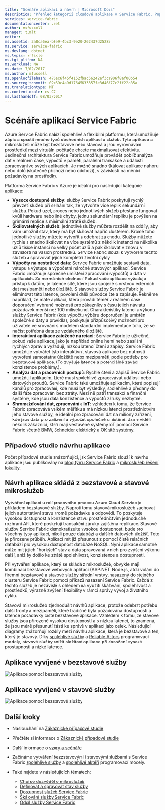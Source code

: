 ```yaml
---
title: "Scénáře aplikací a návrh | Microsoft Docs"
description: "Přehled kategorií cloudové aplikace v Service Fabric. Popisuje návrh aplikace, které používá stavová a Bezstavová services."
services: service-fabric
documentationcenter: .net
author: msfussell
manager: timlt
editor: 
ms.assetid: 3a8ca6ea-b8e9-4bc3-9e20-262437d2528e
ms.service: service-fabric
ms.devlang: dotnet
ms.topic: article
ms.tgt_pltfrm: NA
ms.workload: NA
ms.date: 7/02/2017
ms.author: mfussell
ms.openlocfilehash: 471ec6f45f4152fbac56242ef3ce906f8af00b54
ms.sourcegitcommit: 02e69c4a9d17645633357fe3d46677c2ff22c85a
ms.translationtype: MT
ms.contentlocale: cs-CZ
ms.lasthandoff: 08/03/2017
---
```

# <a name="service-fabric-application-scenarios"></a>Scénáře aplikací Service Fabric
Azure Service Fabric nabízí spolehlivé a flexibilní platformu, která umožňuje zápis a spustit mnoho typů obchodních aplikací a služeb. Tyto aplikace a mikroslužeb může být bezstavové nebo stavová a jsou vyrovnávání prostředků mezi virtuální počítače chcete maximalizovat efektivitu. Jedinečná architektura Service Fabric umožňuje provádět poblíž analýza dat v reálném čase, výpočtů v paměti, paralelní transakce a událostí zpracování ve svých aplikacích. Je možné snadno škálovat aplikace nahoru nebo dolů (skutečně příchozí nebo odchozí), v závislosti na měnící požadavky na prostředky.

Platforma Service Fabric v Azure je ideální pro následující kategorie aplikace:

* **Vysoce dostupné služby**: služby Service Fabric poskytují rychlý převzetí služeb při selhání tak, že vytvoříte více replik sekundární službu. Pokud uzel, proces nebo jednotlivých služeb přestane fungovat kvůli hardwaru nebo jiné chyby, jednu sekundární repliku je povýšen na primární replice s minimální ztrátě služeb.
* **Škálovatelných služeb**: jednotlivé služby můžete rozdělit na oddíly, aby vám umožnil stav, který má být škálovat napříč clusterem. Kromě toho jednotlivé služby můžete vytvořit a odebrat za chodu. Služby můžete rychle a snadno škálovat na více systémů z několik instancí na několika uzlů tisíce instancí na velký počet uzlů a pak škálovat v znovu, v závislosti na vašich prostředků. Service Fabric slouží k vytvoření těchto služeb a spravovat jejich kompletní životní cykly.
* **Výpočty na nestatické data**: Service Fabric umožňuje sestavit data, vstupu a výstupu a výpočetní náročné stavových aplikací. Service Fabric umožňuje společné umístění zpracování (výpočtů) a data v aplikacích. Za normálních okolností Pokud vaše aplikace vyžaduje přístup k datům, je latence sítě, které jsou spojené s vrstvou externích dat mezipaměti nebo úložiště. S stavové služby Service Fabric je eliminovat této latence, povolení další původce čte a zapisuje. Řekněme například, že máte aplikaci, která provádí téměř v reálném čase doporučení vybrané možnosti pro zákazníky s času jejich návratu požadavek menší než 100 milisekund. Charakteristiky latenci a výkonu služby Service Fabric (kde výpočtu výběru doporučení je umístěn společně s daty a pravidla), poskytuje přizpůsobivý možnosti pro uživatele ve srovnání s modelem standardní implementace toho, že se načíst potřebná data ze vzdáleného úložiště.  
* **Interaktivní aplikace založené na relaci**: Service Fabric je užitečné, pokud vaše aplikace, jako je například online herní nebo zasílání rychlých zpráv a vyžadují, nízkou latencí čtení a zápisy. Service Fabric umožňuje vytvářet tyto interaktivní, stavová aplikace bez nutnosti vytvoření samostatné úložiště nebo mezipaměti, podle potřeby pro bezstavové aplikace. (To zvyšuje latence a potenciálně zavádí konzistence problémy.).
* **Analýza dat a pracovních postupů**: Rychlé čtení a zápisů Service Fabric umožňují aplikacím, které musí spolehlivě zpracovávat události nebo datových proudů. Service Fabric také umožňuje aplikacím, které popisují kanálů pro zpracování, kde musí být výsledky, spolehlivé a předaný do další fáze zpracování bez ztráty. Mezi ně patří transakcí a finanční systémy, kde jsou data konzistence a výpočtů záruky nezbytné.
* **Shromažďování dat, zpracování a IoT**: vzhledem k tomu, že Service Fabric zpracovává velkém měřítku a má nízkou latencí prostřednictvím jeho stavové služby, je ideální pro zpracování dat na miliony zařízení, kde jsou data pro zařízení a výpočet společně umístěné.
Jsme viděli několik zákazníci, kteří mají vestavěné systémy IoT pomocí Service Fabric včetně [BMW](https://blogs.msdn.microsoft.com/azureservicefabric/2016/08/24/service-fabric-customer-profile-bmw-technology-corporation/), [Schneider elektrický](https://blogs.msdn.microsoft.com/azureservicefabric/2016/08/05/service-fabric-customer-profile-schneider-electric/) a [OK sítě systémy](https://blogs.msdn.microsoft.com/azureservicefabric/2016/06/20/service-fabric-customer-profile-mesh-systems/).

## <a name="application-design-case-studies"></a>Případové studie návrhu aplikace
Počet případové studie znázorňující, jak Service Fabric slouží k návrhu aplikace jsou publikovány na [blog týmu Service Fabric](https://blogs.msdn.microsoft.com/azureservicefabric/tag/customer-profile/) a [mikroslužeb řešení lokality](https://azure.microsoft.com/solutions/microservice-applications/).

## <a name="design-applications-composed-of-stateless-and-stateful-microservices"></a>Návrh aplikace skládá z bezstavové a stavové mikroslužeb
Vytváření aplikací u rolí pracovního procesu Azure Cloud Service je příkladem bezstavové služby. Naproti tomu stavová mikroslužeb zachovat jejich autoritativní stavu kromě požadavku a odpovědi. To poskytuje vysokou dostupnost a konzistence stavu prostřednictvím jednoduché rozhraní API, které poskytují transakční záruky zajištěna replikace. Stavové služby Service Fabric demokratizujte vysokou dostupnost, bude pro všechny typy aplikací, nikoli pouze databází a dalších datových úložišť. Toto je přirozené průběh. Aplikací mít již přesunout z pomocí čistě relačních databází pro vysokou dostupnost databáze NoSQL. Nyní aplikace samotné může mít jejich "horkých" stav a data spravovaná v nich pro zvýšení výkonu další, aniž by došlo ke ztrátě spolehlivost, konzistence a dostupnosti.

Při vytváření aplikace, který se skládá z mikroslužeb, obvykle mají kombinaci bezstavové webových aplikací (ASP.NET, Node.js, atd.) volání do firemní bezstavové a stavové služby střední vrstvy, nasazený do stejného clusteru Service Fabric pomocí příkazů nasazení Service Fabric. Každá z těchto služeb je nezávislé s ohledem na využití škálování, spolehlivost a prostředků, výrazně zvýšení flexibility v rámci správy vývoj a životního cyklu.

Stavová mikroslužeb zjednodušit návrhů aplikace, protože odebrat potřebu další fronty a mezipaměti, které tradičně byla požadována dostupnosti a latence požadavky čistě bezstavové aplikace. Vzhledem k tomu, že stavové služby jsou přirozeně vysokou dostupností a s nízkou latencí, to znamená, že jsou méně přesunutí části ke správě v aplikaci jako celek. Následující diagramy znázorňují rozdíly mezi návrhu aplikace, která je bezstavové a ten, který je stavový. Díky [spolehlivé služby](service-fabric-reliable-services-introduction.md) a [Reliable Actors](service-fabric-reliable-actors-introduction.md) programovací modely, stavové služby snížit složitost aplikace při dosažení vysoké prostupnosti a nízké latence.

## <a name="an-application-built-using-stateless-services"></a>Aplikace vyvíjené v bezstavové služby
![Aplikace pomocí bezstavové služby][Image1]

## <a name="an-application-built-using-stateful-services"></a>Aplikace vyvíjené v stavové služby
![Aplikace pomocí bezstavové služby][Image2]

<!--Every topic should have next steps and links to the next logical set of content to keep the customer engaged-->
## <a name="next-steps"></a>Další kroky

* Naslouchání na [Zákaznické případové studie](https://mva.microsoft.com/en-US/training-courses/building-microservices-applications-on-azure-service-fabric-16747?l=qDJnf86yC_5206218965
)
* Přečtěte si informace o [Zákaznické případové studie](https://blogs.msdn.microsoft.com/azureservicefabric/tag/customer-profile/)
* Další informace o [vzory a scénáře](service-fabric-patterns-and-scenarios.md)

* Začínáme vytváření bezzstavovými i stavovými službami s Service Fabric [spolehlivé služby](service-fabric-reliable-services-quick-start.md) a [spolehlivé aktéři](service-fabric-reliable-actors-get-started.md) programovací modely.
* Také najdete v následujících tématech:
  * [Chci se dozvědět o mikroslužeb](service-fabric-overview-microservices.md)
  * [Definovat a spravovat stav služby](service-fabric-concepts-state.md)
  * [Dostupnost služeb Service Fabric](service-fabric-availability-services.md)
  * [Škálování služby Service Fabric](service-fabric-concepts-scalability.md)
  * [Oddíl služby Service Fabric](service-fabric-concepts-partitioning.md)

[Image1]: media/service-fabric-application-scenarios/AppwithStatelessServices.jpg
[Image2]: media/service-fabric-application-scenarios/AppwithStatefulServices.jpg
